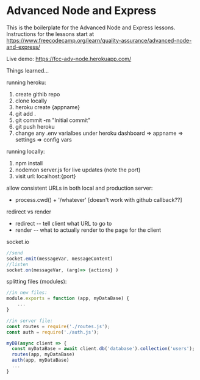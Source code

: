 # Advanced Node and Express

This is the boilerplate for the Advanced Node and Express lessons. Instructions for the lessons start at https://www.freecodecamp.org/learn/quality-assurance/advanced-node-and-express/

Live demo: https://fcc-adv-node.herokuapp.com/

Things learned...

running heroku:
1. create githib repo
2. clone locally
3. heroku create {appname}
4. git add .
5. git commit -m "Initial commit"
6. git push heroku
7. change any .env varialbes under heroku dashboard => appname => settings => config vars


running locally:
1. npm install
2. nodemon server.js for live updates (note the port)
3. visit url: localhost:{port}

allow consistent URLs in both local and production server:
* process.cwd() + '/whatever'  [doesn't work with github callback??]

redirect vs render
* redirect -- tell client what URL to go to
* render -- what to actually render to the page for the client

socket.io
```javascript
//send
socket.emit(messageVar, messageContent)
//listen
socket.on(messageVar, (arg)=> {actions} )
```


splitting files (modules):
```javascript
//in new files:
module.exports = function (app, myDataBase) {
    ...
}

//in server file:
const routes = require('./routes.js');
const auth = require('./auth.js');

myDB(async client => {
  const myDataBase = await client.db('database').collection('users');
  routes(app, myDataBase)
  auth(app, myDataBase)
  ...
}
```